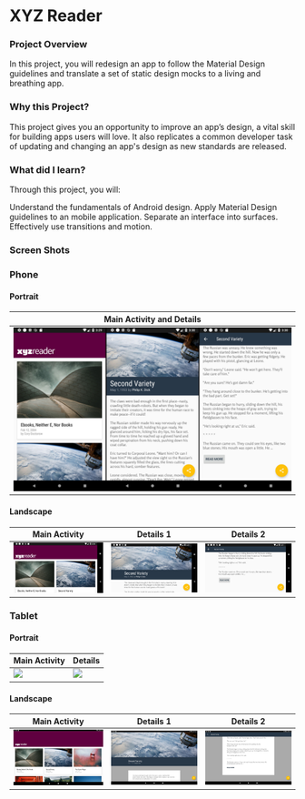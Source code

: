 # XYZ Reader

### Project Overview
In this project, you will redesign an app to follow the Material Design guidelines and translate a set of static design mocks to a living and breathing app.

### Why this Project?
This project gives you an opportunity to improve an app’s design, a vital skill for building apps users will love. It also replicates a common developer task of updating and changing an app's design as new standards are released.

### What did I learn?
Through this project, you will:

Understand the fundamentals of Android design.
Apply Material Design guidelines to an mobile application.
Separate an interface into surfaces.
Effectively use transitions and motion.


### Screen Shots

### Phone
#### Portrait

Main Activity and Details |
--- |
![Portrait](/screenshots/xyz_reader_phone1.jpg) |

#### Landscape
 Main Activity | Details 1 | Details 2 |
--- | --- | --- |
![](/screenshots/xyz_reader_main.png) | ![](/screenshots/xyz_reader_details1.png) | ![](/screenshots/xyz_reader_details2.png) |

### Tablet
#### Portrait
Main Activity | Details |
--- | --- |
![](/screenshots/xyz_reader_tablet1.jpg) | ![](/screenshots/xyz_reader_tablet1.jpg) | 

#### Landscape
Main Activity | Details 1 | Details 2 |
--- | --- | --- |
![](/screenshots/xyz_reader_tablet4.jpg) | ![](/screenshots/xyz_reader_tablet5.jpg) | ![](/screenshots/xyz_reader_tablet6.jpg) |
